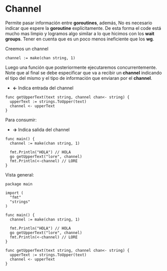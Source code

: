 # Channel

Permite pasar información entre **goroutines**, además, No es necesario indicar que espere la **goroutine** explícitamente. De esta forma el code está mucho mas limpio y logramos algo similar a lo que hicimos con los **wait groups**. Tener en cuenta que es un poco menos ineficiente que los **wg**.

Creemos un channel

```
channel := make(chan string, 1)
```

Luego una función que posteriormente ejecutaremos concurrentemente. Note que al final se debe especificar que va a recibir un **channel** indicando el tipo del mismo y el tipo de información que enviaran por el **channel**.

- **<-** Indica entrada del channel

```
func getUpperText(text string, channel chan<- string) {
  upperText := strings.ToUpper(text)
  channel <- upperText
}
```

Para consumir:

- **->** Indica salida del channel

```
func main() {
  channel := make(chan string, 1)

  fmt.Println("HOLA") // HOLA
  go getUpperText("lore", channel)
  fmt.Println(<-channel) // LORE
}
```

Vista general:

```
package main

import (
  "fmt"
  "strings"
)

func main() {
  channel := make(chan string, 1)

  fmt.Println("HOLA") // HOLA
  go getUpperText("lore", channel)
  fmt.Println(<-channel) // LORE
}

func getUpperText(text string, channel chan<- string) {
  upperText := strings.ToUpper(text)
  channel <- upperText
}
```
